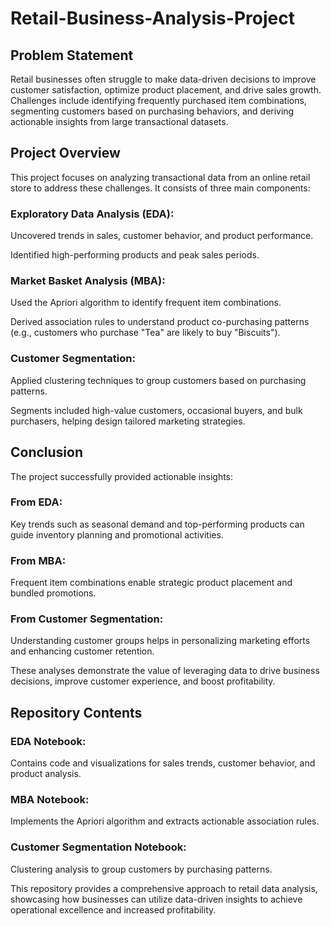 # Retail-Business-Analysis-Project
## Problem Statement

Retail businesses often struggle to make data-driven decisions to improve customer satisfaction, optimize product placement, and drive sales growth. Challenges include identifying frequently purchased item combinations, segmenting customers based on purchasing behaviors, and deriving actionable insights from large transactional datasets.

## Project Overview

This project focuses on analyzing transactional data from an online retail store to address these challenges. It consists of three main components:

### Exploratory Data Analysis (EDA):

Uncovered trends in sales, customer behavior, and product performance.

Identified high-performing products and peak sales periods.

### Market Basket Analysis (MBA):

Used the Apriori algorithm to identify frequent item combinations.

Derived association rules to understand product co-purchasing patterns (e.g., customers who purchase "Tea" are likely to buy "Biscuits").

### Customer Segmentation:

Applied clustering techniques to group customers based on purchasing patterns.

Segments included high-value customers, occasional buyers, and bulk purchasers, helping design tailored marketing strategies.

## Conclusion

The project successfully provided actionable insights:

### From EDA: 
Key trends such as seasonal demand and top-performing products can guide inventory planning and promotional activities.

### From MBA: 
Frequent item combinations enable strategic product placement and bundled promotions.

### From Customer Segmentation: 
Understanding customer groups helps in personalizing marketing efforts and enhancing customer retention.

These analyses demonstrate the value of leveraging data to drive business decisions, improve customer experience, and boost profitability.

## Repository Contents

### EDA Notebook: 
Contains code and visualizations for sales trends, customer behavior, and product analysis.

### MBA Notebook: 
Implements the Apriori algorithm and extracts actionable association rules.

### Customer Segmentation Notebook: 
Clustering analysis to group customers by purchasing patterns.

This repository provides a comprehensive approach to retail data analysis, showcasing how businesses can utilize data-driven insights to achieve operational excellence and increased profitability.

